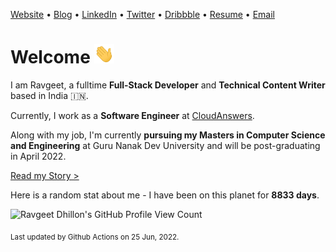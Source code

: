 [Website](https://www.ravgeet.in) &bull;
[Blog](https://blog.ravgeet.in/) &bull;
[LinkedIn](https://www.linkedin.com/in/ravgeetdhillon) &bull;
[Twitter](https://www.twitter.com/ravgeetdhillon) &bull;
[Dribbble](https://www.dribbble.com/ravgeetdhillon) &bull;
[Resume](https://www.ravgeet.in/resume/) &bull;
[Email](mailto:ravgeetdhillon@gmail.com)

# Welcome <img src="assets/wave.gif" width="32px">

I am Ravgeet, a fulltime **Full-Stack Developer** and **Technical Content Writer** based in India 🇮🇳.

Currently, I work as a **Software Engineer** at [CloudAnswers](https://cloudanswers.com).

Along with my job, I'm currently **pursuing my Masters in Computer Science and Engineering** at Guru Nanak Dev University and will be post-graduating in April 2022.

[Read my Story >](/story)

Here is a random stat about me - I have been on this planet for **8833 days**.

![Ravgeet Dhillon's GitHub Profile View Count](https://komarev.com/ghpvc/?username=ravgeetdhillon)

<sub>Last updated by Github Actions on 25 Jun, 2022.</sub>
